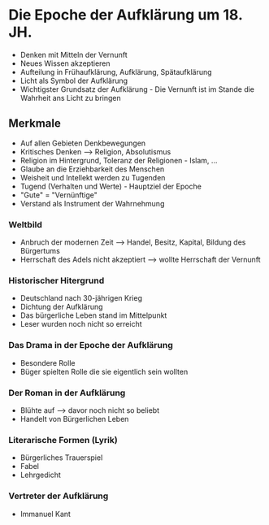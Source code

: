 # Die Epoche der Aufklärung um 18. JH.

-   Denken mit Mitteln der Vernunft
-   Neues Wissen akzeptieren
-   Aufteilung in Frühaufklärung, Aufklärung, Spätaufklärung
-   Licht als Symbol der Aufklärung
-   Wichtigster Grundsatz der Aufklärung - Die Vernunft ist im Stande die Wahrheit ans Licht zu bringen

## Merkmale
-   Auf allen Gebieten Denkbewegungen
-   Kritisches Denken --> Religion, Absolutismus
-   Religion im Hintergrund, Toleranz der Religionen - Islam, …
-   Glaube an die Erziehbarkeit des Menschen
-   Weisheit und Intellekt werden zu Tugenden
-   Tugend (Verhalten und Werte) - Hauptziel der Epoche
-   "Gute" = "Vernünftige"
-   Verstand als Instrument der Wahrnehmung

### Weltbild
-   Anbruch der modernen Zeit --> Handel, Besitz, Kapital, Bildung des Bürgertums
-   Herrschaft des Adels nicht akzeptiert --> wollte Herrschaft der Vernunft

### Historischer Hitergrund
-   Deutschland nach 30-jährigen Krieg
-   Dichtung der Aufklärung
-   Das bürgerliche Leben stand im Mittelpunkt
-   Leser wurden noch nicht so erreicht

### Das Drama in der Epoche der Aufklärung
-   Besondere Rolle
-   Büger spielten Rolle die sie eigentlich sein wollten

### Der Roman in der Aufklärung
-   Blühte auf --> davor noch nicht so beliebt
-   Handelt von Bürgerlichen Leben

### Literarische Formen (Lyrik)
-   Bürgerliches Trauerspiel
-   Fabel
-   Lehrgedicht

### Vertreter der Aufklärung
-   Immanuel Kant